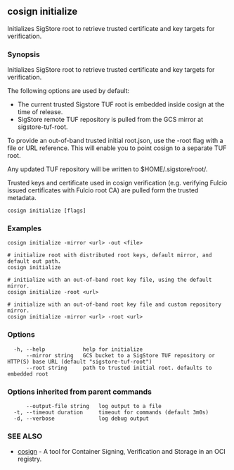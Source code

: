 ## cosign initialize

Initializes SigStore root to retrieve trusted certificate and key targets for verification.

### Synopsis

Initializes SigStore root to retrieve trusted certificate and key targets for verification.

The following options are used by default:
 - The current trusted Sigstore TUF root is embedded inside cosign at the time of release.
 - SigStore remote TUF repository is pulled from the GCS mirror at sigstore-tuf-root.

To provide an out-of-band trusted initial root.json, use the -root flag with a file or URL reference.
This will enable you to point cosign to a separate TUF root.

Any updated TUF repository will be written to $HOME/.sigstore/root/.

Trusted keys and certificate used in cosign verification (e.g. verifying Fulcio issued certificates
with Fulcio root CA) are pulled form the trusted metadata.

```
cosign initialize [flags]
```

### Examples

```
cosign initialize -mirror <url> -out <file>

# initialize root with distributed root keys, default mirror, and default out path.
cosign initialize

# initialize with an out-of-band root key file, using the default mirror.
cosign initialize -root <url>

# initialize with an out-of-band root key file and custom repository mirror.
cosign initialize -mirror <url> -root <url>
```

### Options

```
  -h, --help            help for initialize
      --mirror string   GCS bucket to a SigStore TUF repository or HTTP(S) base URL (default "sigstore-tuf-root")
      --root string     path to trusted initial root. defaults to embedded root
```

### Options inherited from parent commands

```
      --output-file string   log output to a file
  -t, --timeout duration     timeout for commands (default 3m0s)
  -d, --verbose              log debug output
```

### SEE ALSO

* [cosign](cosign.md)	 - A tool for Container Signing, Verification and Storage in an OCI registry.

